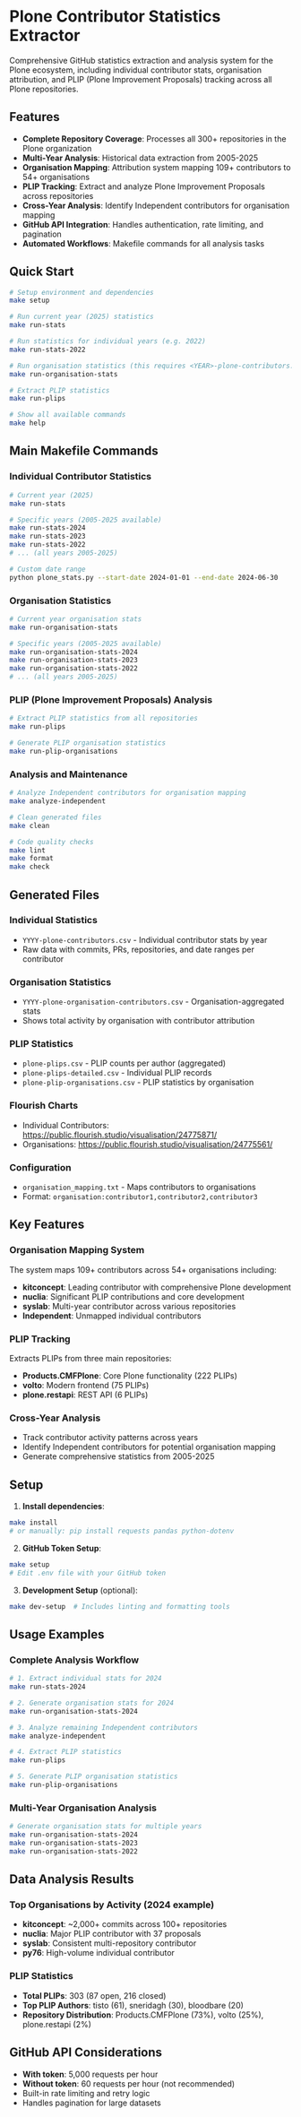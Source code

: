 # Plone Contributor Statistics Extractor

Comprehensive GitHub statistics extraction and analysis system for the Plone ecosystem, including individual contributor stats, organisation attribution, and PLIP (Plone Improvement Proposals) tracking across all Plone repositories.

## Features

- **Complete Repository Coverage**: Processes all 300+ repositories in the Plone organization
- **Multi-Year Analysis**: Historical data extraction from 2005-2025
- **Organisation Mapping**: Attribution system mapping 109+ contributors to 54+ organisations
- **PLIP Tracking**: Extract and analyze Plone Improvement Proposals across repositories
- **Cross-Year Analysis**: Identify Independent contributors for organisation mapping
- **GitHub API Integration**: Handles authentication, rate limiting, and pagination
- **Automated Workflows**: Makefile commands for all analysis tasks

## Quick Start

```bash
# Setup environment and dependencies
make setup

# Run current year (2025) statistics
make run-stats

# Run statistics for individual years (e.g. 2022)
make run-stats-2022

# Run organisation statistics (this requires <YEAR>-plone-contributors.csv files to be present)
make run-organisation-stats

# Extract PLIP statistics
make run-plips

# Show all available commands
make help
```

## Main Makefile Commands

### Individual Contributor Statistics

```bash
# Current year (2025)
make run-stats

# Specific years (2005-2025 available)
make run-stats-2024
make run-stats-2023
make run-stats-2022
# ... (all years 2005-2025)

# Custom date range
python plone_stats.py --start-date 2024-01-01 --end-date 2024-06-30
```

### Organisation Statistics

```bash
# Current year organisation stats
make run-organisation-stats

# Specific years (2005-2025 available)
make run-organisation-stats-2024
make run-organisation-stats-2023
make run-organisation-stats-2022
# ... (all years 2005-2025)
```

### PLIP (Plone Improvement Proposals) Analysis

```bash
# Extract PLIP statistics from all repositories
make run-plips

# Generate PLIP organisation statistics
make run-plip-organisations
```

### Analysis and Maintenance

```bash
# Analyze Independent contributors for organisation mapping
make analyze-independent

# Clean generated files
make clean

# Code quality checks
make lint
make format
make check
```

## Generated Files

### Individual Statistics

- `YYYY-plone-contributors.csv` - Individual contributor stats by year
- Raw data with commits, PRs, repositories, and date ranges per contributor

### Organisation Statistics

- `YYYY-plone-organisation-contributors.csv` - Organisation-aggregated stats
- Shows total activity by organisation with contributor attribution

### PLIP Statistics

- `plone-plips.csv` - PLIP counts per author (aggregated)
- `plone-plips-detailed.csv` - Individual PLIP records
- `plone-plip-organisations.csv` - PLIP statistics by organisation

### Flourish Charts

- Individual Contributors: https://public.flourish.studio/visualisation/24775871/
- Organisations: https://public.flourish.studio/visualisation/24775561/

### Configuration

- `organisation_mapping.txt` - Maps contributors to organisations
- Format: `organisation:contributor1,contributor2,contributor3`

## Key Features

### Organisation Mapping System

The system maps 109+ contributors across 54+ organisations including:

- **kitconcept**: Leading contributor with comprehensive Plone development
- **nuclia**: Significant PLIP contributions and core development
- **syslab**: Multi-year contributor across various repositories
- **Independent**: Unmapped individual contributors

### PLIP Tracking

Extracts PLIPs from three main repositories:

- **Products.CMFPlone**: Core Plone functionality (222 PLIPs)
- **volto**: Modern frontend (75 PLIPs)
- **plone.restapi**: REST API (6 PLIPs)

### Cross-Year Analysis

- Track contributor activity patterns across years
- Identify Independent contributors for potential organisation mapping
- Generate comprehensive statistics from 2005-2025

## Setup

1. **Install dependencies**:

```bash
make install
# or manually: pip install requests pandas python-dotenv
```

2. **GitHub Token Setup**:

```bash
make setup
# Edit .env file with your GitHub token
```

3. **Development Setup** (optional):

```bash
make dev-setup  # Includes linting and formatting tools
```

## Usage Examples

### Complete Analysis Workflow

```bash
# 1. Extract individual stats for 2024
make run-stats-2024

# 2. Generate organisation stats for 2024
make run-organisation-stats-2024

# 3. Analyze remaining Independent contributors
make analyze-independent

# 4. Extract PLIP statistics
make run-plips

# 5. Generate PLIP organisation statistics
make run-plip-organisations
```

### Multi-Year Organisation Analysis

```bash
# Generate organisation stats for multiple years
make run-organisation-stats-2024
make run-organisation-stats-2023
make run-organisation-stats-2022
```

## Data Analysis Results

### Top Organisations by Activity (2024 example)

- **kitconcept**: ~2,000+ commits across 100+ repositories
- **nuclia**: Major PLIP contributor with 37 proposals
- **syslab**: Consistent multi-repository contributor
- **py76**: High-volume individual contributor

### PLIP Statistics

- **Total PLIPs**: 303 (87 open, 216 closed)
- **Top PLIP Authors**: tisto (61), sneridagh (30), bloodbare (20)
- **Repository Distribution**: Products.CMFPlone (73%), volto (25%), plone.restapi (2%)

## GitHub API Considerations

- **With token**: 5,000 requests per hour
- **Without token**: 60 requests per hour (not recommended)
- Built-in rate limiting and retry logic
- Handles pagination for large datasets
